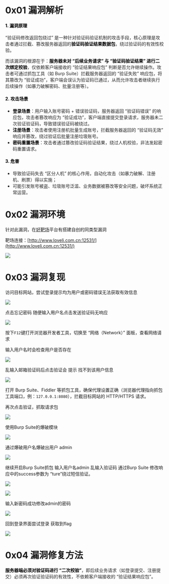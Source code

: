 # 0x01 漏洞解析
#### <font style="color:rgb(0, 0, 0);">1. 漏洞原理</font>
<font style="color:rgba(0, 0, 0, 0.85) !important;">“验证码修改返回包绕过” 是一种针对验证码验证机制的攻击手段，核心原理是攻击者通过拦截、篡改服务器返回的</font>**<font style="color:rgb(0, 0, 0) !important;">验证码验证结果数据包</font>**<font style="color:rgba(0, 0, 0, 0.85) !important;">，绕过验证码的有效性校验。</font>

<font style="color:rgba(0, 0, 0, 0.85) !important;">而该漏洞的根源在于：</font>**<font style="color:rgb(0, 0, 0) !important;">服务器未对 “后续业务请求” 与 “验证码验证结果” 进行二次绑定校验</font>**<font style="color:rgba(0, 0, 0, 0.85) !important;">，仅依赖客户端接收的 “验证结果响应包” 判断是否允许继续操作。攻击者可通过抓包工具（如 Burp Suite）拦截服务器返回的 “验证失败” 响应包，将其篡改为 “验证成功”，客户端会误认为验证码已通过，从而允许攻击者继续执行后续操作（如暴力破解密码、批量注册等）。</font>

#### <font style="color:rgb(0, 0, 0);">2. 攻击场景</font>
+ **<font style="color:rgb(0, 0, 0) !important;">登录场景</font>**<font style="color:rgba(0, 0, 0, 0.85) !important;">：用户输入账号密码 + 错误验证码，服务器返回 “验证码错误” 的响应包，攻击者篡改响应为 “验证成功”，客户端直接提交登录请求，服务器未二次验证验证码，导致错误验证码被绕过。</font>
+ **<font style="color:rgb(0, 0, 0) !important;">注册场景</font>**<font style="color:rgba(0, 0, 0, 0.85) !important;">：攻击者使用注册机批量生成账号，拦截服务器返回的 “验证码无效” 响应并篡改，绕过验证后批量注册垃圾账号。</font>
+ **<font style="color:rgb(0, 0, 0) !important;">密码重置场景</font>**<font style="color:rgba(0, 0, 0, 0.85) !important;">：攻击者通过篡改验证码验证结果，绕过人机校验，非法发起密码重置请求。</font>

#### <font style="color:rgb(0, 0, 0);">3. 危害</font>
+ <font style="color:rgba(0, 0, 0, 0.85) !important;">导致验证码失去 “区分人机” 的核心作用，自动化攻击（如暴力破解、注册机、刷票）得以实施；</font>
+ <font style="color:rgba(0, 0, 0, 0.85) !important;">可能引发账号被盗、垃圾账号泛滥、业务数据被篡改等安全问题，破坏系统正常运营。</font>

  


# 0x02 漏洞环境
针对此漏洞，在[好靶场](http://www.loveli.com.cn:12531/)平台有搭建自创的同类型漏洞

靶场连接：[http://www.loveli.com.cn:12531/](http://www.loveli.com.cn:12531/)

![](https://cdn.nlark.com/yuque/0/2025/png/8420228/1755437224683-532d4308-db1a-4b7f-ac98-f8b59ecd68a3.png)

# 0x03 漏洞复现
访问目标网站，尝试登录提示均为用户或密码错误无法获取有效信息

![](https://cdn.nlark.com/yuque/0/2025/png/8420228/1755246785971-1bc0ba98-ad49-417b-9173-52e33744c963.png)

点击忘记密码 随便输入用户名点击发送验证码无响应

![](https://cdn.nlark.com/yuque/0/2025/png/8420228/1755246827834-c38308f1-c0a2-4866-9ad9-86600e3bf274.png)

按下`F12`键打开浏览器开发者工具，切换至 “网络（Network）” 面板，查看网络请求

输入用户名时会检查用户是否存在

![](https://cdn.nlark.com/yuque/0/2025/png/8420228/1755246962784-e6ac5f5d-ac16-42ad-a71f-93ec460c19ad.png)

乱输入邮箱验证码后点击验证会 提示 找不到该用户信息

![](https://cdn.nlark.com/yuque/0/2025/png/8420228/1755247039363-79737077-3f11-4806-842a-bb41ce57acc2.png)

打开 Burp Suite、Fiddler 等抓包工具，确保代理设置正确（浏览器代理指向抓包工具端口，例：`127.0.0.1:8080`），拦截目标网站的 HTTP/HTTPS 请求。  

再次点击验证，抓取请求包

![](https://cdn.nlark.com/yuque/0/2025/png/8420228/1755247153010-9e591bc9-cb3e-4333-84c4-32eabcab2ba4.png)

使用Burp Suite的爆破模块

![](https://cdn.nlark.com/yuque/0/2025/png/8420228/1755247323086-f4cdd1d8-6ec0-4d74-b34e-30c5380f8453.png)

通过爆破用户名爆破出用户 admin

![](https://cdn.nlark.com/yuque/0/2025/png/8420228/1755247365067-4c6e7329-ac37-4da3-b436-d7526649305b.png)

继续开启Burp Suite抓包 输入用户名admin 乱输入验证码 通过Burp Suite 修改响应中的success参数为 “ture”绕过短信验证。

![](https://cdn.nlark.com/yuque/0/2025/png/8420228/1755247560919-b97f9587-8906-4e70-95d1-c6f5fd2e2a84.png)

![](https://cdn.nlark.com/yuque/0/2025/png/8420228/1755247579425-5512aef2-572e-400a-9d1d-a5bea370512b.png)

输入新密码成功修改admin的密码

![](https://cdn.nlark.com/yuque/0/2025/png/8420228/1755247645294-4c04a291-3217-4c42-be58-b2bf19fe8587.png)

回到登录界面尝试登录 获取到flag

![](https://cdn.nlark.com/yuque/0/2025/png/8420228/1755247684165-b9740bfa-8d34-4e45-bb6e-b01ac612f5c1.png)

# 0x04 漏洞修复方法
**<font style="color:rgb(0, 0, 0) !important;">服务器端必须对验证码进行 “二次校验”</font>**<font style="color:rgba(0, 0, 0, 0.85) !important;">，即后续业务请求（如登录提交、注册提交）必须再次验证验证码的有效性，不依赖客户端接收的 “验证结果响应包”。</font>

  






